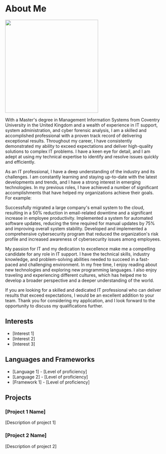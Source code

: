 # About Me 
<Img src="https://user-images.githubusercontent.com/126709313/222251655-bbaf311f-1c90-4990-8f3f-993595b9832b.jpeg" width="300"/>


With a Master's degree in Management Information Systems from Coventry University in the United Kingdom and a wealth of experience in IT support, system administration, and cyber forensic analysis, I am a skilled and accomplished professional with a proven track record of delivering exceptional results.
Throughout my career, I have consistently demonstrated my ability to exceed expectations and deliver high-quality solutions to complex IT problems. I have a keen eye for detail, and I am adept at using my technical expertise to identify and resolve issues quickly and efficiently.

As an IT professional, I have a deep understanding of the industry and its challenges. I am constantly learning and staying up-to-date with the latest developments and trends, and I have a strong interest in emerging technologies. In my previous roles, I have achieved a number of significant accomplishments that have helped my organizations achieve their goals. For example:

Successfully migrated a large company's email system to the cloud, resulting in a 50% reduction in email-related downtime and a significant increase in employee productivity.
Implemented a system for automated software updates, reducing the time required for manual updates by 75% and improving overall system stability.
Developed and implemented a comprehensive cybersecurity program that reduced the organization's risk profile and increased awareness of cybersecurity issues among employees.

My passion for IT and my dedication to excellence make me a compelling candidate for any role in IT support. I have the technical skills, industry knowledge, and problem-solving abilities needed to succeed in a fast-paced and challenging environment. In my free time, I enjoy reading about new technologies and exploring new programming languages. I also enjoy traveling and experiencing different cultures, which has helped me to develop a broader perspective and a deeper understanding of the world.

If you are looking for a skilled and dedicated IT professional who can deliver results that exceed expectations, I would be an excellent addition to your team. Thank you for considering my application, and I look forward to the opportunity to discuss my qualifications further.

## Interests

- [Interest 1]
- [Interest 2]
- [Interest 3]

## Languages and Frameworks

- [Language 1] - [Level of proficiency]
- [Language 2] - [Level of proficiency]
- [Framework 1] - [Level of proficiency]

## Projects

### [Project 1 Name]

[Description of project 1]

### [Project 2 Name]

[Description of project 2]

